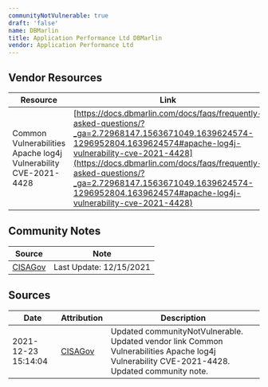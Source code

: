 ```yaml
---
communityNotVulnerable: true
draft: 'false'
name: DBMarlin
title: Application Performance Ltd DBMarlin
vendor: Application Performance Ltd
---
```


## Vendor Resources
| Resource | Link |
| --- | --- |
| Common Vulnerabilities Apache log4j Vulnerability CVE-2021-4428 | [https://docs.dbmarlin.com/docs/faqs/frequently-asked-questions/?_ga=2.72968147.1563671049.1639624574-1296952804.1639624574#apache-log4j-vulnerability-cve-2021-4428](https://docs.dbmarlin.com/docs/faqs/frequently-asked-questions/?_ga=2.72968147.1563671049.1639624574-1296952804.1639624574#apache-log4j-vulnerability-cve-2021-4428) |


## Community Notes
| Source | Note |
| --- | --- |
| [CISAGov](https://raw.githubusercontent.com/cisagov/log4j-affected-db/develop/README.md) | Last Update: 12/15/2021 |

## Sources
| Date | Attribution | Description |
| --- | --- | --- |
| 2021-12-23 15:14:04 | [CISAGov](https://raw.githubusercontent.com/cisagov/log4j-affected-db/develop/README.md) | Updated communityNotVulnerable. Updated vendor link Common Vulnerabilities Apache log4j Vulnerability CVE-2021-4428. Updated community note.  |

